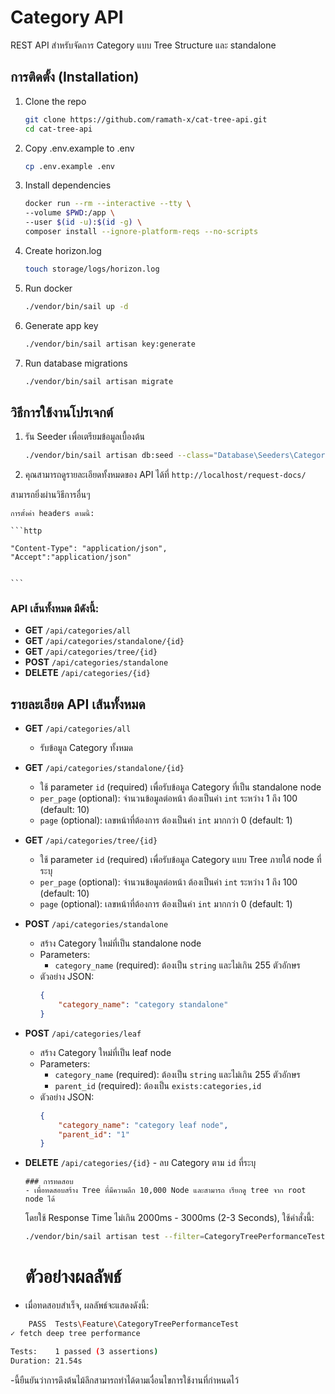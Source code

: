 # Category API

REST API สำหรับจัดการ Category แบบ Tree Structure และ standalone

## การติดตั้ง (Installation)

1. Clone the repo

    ```bash
    git clone https://github.com/ramath-x/cat-tree-api.git
    cd cat-tree-api
    ```

2. Copy .env.example to .env

    ```bash
    cp .env.example .env
    ```

3. Install dependencies

    ```bash
    docker run --rm --interactive --tty \
    --volume $PWD:/app \
    --user $(id -u):$(id -g) \
    composer install --ignore-platform-reqs --no-scripts
    ```

4. Create horizon.log

    ```bash
    touch storage/logs/horizon.log
    ```

5. Run docker

    ```bash
    ./vendor/bin/sail up -d
    ```

6. Generate app key

    ```bash
    ./vendor/bin/sail artisan key:generate
    ```

7. Run database migrations
    ```bash
    ./vendor/bin/sail artisan migrate
    ```

## วิธีการใช้งานโปรเจกต์

1.  รัน Seeder เพื่อเตรียมข้อมูลเบื้องต้น

    ```bash
    ./vendor/bin/sail artisan db:seed --class="Database\Seeders\CategorySeeder"
    ```

2.  คุณสามารถดูรายละเอียดทั้งหมดของ API ได้ที่ `http://localhost/request-docs/`

สามารถยิ่งผ่านวิธีการอื่นๆ

    การตั้งค่า headers ตามนี้:

    ```http

    "Content-Type": "application/json",
    "Accept":"application/json"


    ```

### API เส้นทั้งหมด มีดังนี้:

-   **GET** `/api/categories/all`
-   **GET** `/api/categories/standalone/{id}`
-   **GET** `/api/categories/tree/{id}`
-   **POST** `/api/categories/standalone`
-   **DELETE** `/api/categories/{id}`

## รายละเอียด API เส้นทั้งหมด

-   **GET** `/api/categories/all`

    -   รับข้อมูล Category ทั้งหมด

-   **GET** `/api/categories/standalone/{id}`

    -   ใช้ parameter `id` (required) เพื่อรับข้อมูล Category ที่เป็น standalone node
    -   `per_page` (optional): จำนวนข้อมูลต่อหน้า ต้องเป็นค่า `int` ระหว่าง 1 ถึง 100 (default: 10)
    -   `page` (optional): เลขหน้าที่ต้องการ ต้องเป็นค่า `int` มากกว่า 0 (default: 1)

-   **GET** `/api/categories/tree/{id}`

    -   ใช้ parameter `id` (required) เพื่อรับข้อมูล Category แบบ Tree ภายใต้ node ที่ระบุ
    -   `per_page` (optional): จำนวนข้อมูลต่อหน้า ต้องเป็นค่า `int` ระหว่าง 1 ถึง 100 (default: 10)
    -   `page` (optional): เลขหน้าที่ต้องการ ต้องเป็นค่า `int` มากกว่า 0 (default: 1)

-   **POST** `/api/categories/standalone`

    -   สร้าง Category ใหม่ที่เป็น standalone node
    -   Parameters:
        -   `category_name` (required): ต้องเป็น `string` และไม่เกิน 255 ตัวอักษร
    -   ตัวอย่าง JSON:
        ```json
        {
            "category_name": "category standalone"
        }
        ```

-   **POST** `/api/categories/leaf`

    -   สร้าง Category ใหม่ที่เป็น leaf node
    -   Parameters:
        -   `category_name` (required): ต้องเป็น `string` และไม่เกิน 255 ตัวอักษร
        -   `parent_id` (required): ต้องเป็น `exists:categories,id`
    -   ตัวอย่าง JSON:
        ```json
        {
            "category_name": "category leaf node",
            "parent_id": "1"
        }
        ```

-   **DELETE** `/api/categories/{id}` - ลบ Category ตาม `id` ที่ระบุ

        ### การทดสอบ
        - เพื่อทดสอบสร้าง Tree ที่มีความลึก 10,000 Node และสามารถ เรียกดู tree จาก root node ได้

    โดยใช้ Response Time ไม่เกิน 2000ms - 3000ms (2-3 Seconds), ใช้คำสั่งนี้:

    ```bash
    ./vendor/bin/sail artisan test --filter=CategoryTreePerformanceTest

    ```

    # ตัวอย่างผลลัพธ์

-   เมื่อทดสอบสำเร็จ, ผลลัพธ์จะแสดงดังนี้:

```bash
    PASS  Tests\Feature\CategoryTreePerformanceTest
✓ fetch deep tree performance                                                                                 21.36s

Tests:    1 passed (3 assertions)
Duration: 21.54s

```

-นี้ยืนยันว่าการดึงต้นไม้ลึกสามารถทำได้ตามเงื่อนไขการใช้งานที่กำหนดไว้

